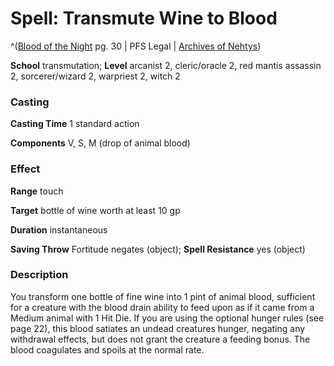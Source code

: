 # Spell: Transmute Wine to Blood

^([Blood of the Night][ss-transmute-wine-to-blood] pg. 30 | PFS Legal | [Archives of Nehtys][sn-transmute-wine-to-blood])

**School** transmutation; **Level** arcanist 2, cleric/oracle 2, red mantis assassin 2, sorcerer/wizard 2, warpriest 2, witch 2

### Casting

**Casting Time** 1 standard action  

**Components** V, S, M (drop of animal blood)

### Effect

**Range** touch  

**Target** bottle of wine worth at least 10 gp  

**Duration** instantaneous  

**Saving Throw** Fortitude negates (object); **Spell Resistance** yes (object)

### Description

You transform one bottle of fine wine into 1 pint of animal blood, sufficient for a creature with the blood drain ability to feed upon as if it came from a Medium animal with 1 Hit Die. If you are using the optional hunger rules (see page 22), this blood satiates an undead creatures hunger, negating any withdrawal effects, but does not grant the creature a feeding bonus. The blood coagulates and spoils at the normal rate.

[ss-transmute-wine-to-blood]: http://paizo.com/products/btpy8v33
[sn-transmute-wine-to-blood]: http://www.archivesofnethys.com/SpellDisplay.aspx?ItemName=Transmute%20Wine%20to%20Blood